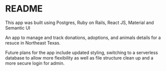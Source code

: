 # README

This app was built using Postgres, Ruby on Rails, React JS, Material and Semantic UI

An app to manage and track donations, adoptions, and animals details for a resuce in Northeast Texas.

Future plans for the app include updated styling, switching to a serverless database to allow more flexibility as well as file structure clean up and a more secure login for admin.

